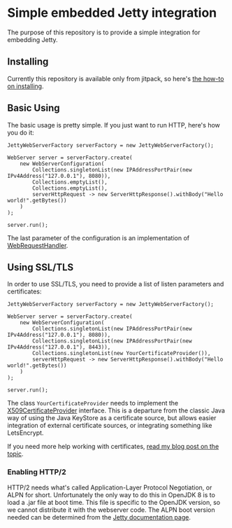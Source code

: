 # Simple embedded Jetty integration

The purpose of this repository is to provide a simple integration for embedding Jetty.

## Installing

Currently this repository is available only from jitpack, so here's [the how-to on installing](https://jitpack.io/#opsbears/owc-webserver-jetty).

## Basic Using

The basic usage is pretty simple. If you just want to run HTTP, here's how you do it:

```
JettyWebServerFactory serverFactory = new JettyWebServerFactory();

WebServer server = serverFactory.create(
    new WebServerConfiguration(
        Collections.singletonList(new IPAddressPortPair(new IPv4Address("127.0.0.1"), 8080)),
        Collections.emptyList(),
        Collections.emptyList(),
        serverHttpRequest -> new ServerHttpResponse().withBody("Hello world!".getBytes())
    )
);

server.run();
```

The last parameter of the configuration is an implementation of [WebRequestHandler](https://github.com/opsbears/owc-webserver/blob/master/src/main/java/com/opsbears/webcomponents/webserver/WebRequestHandler.java).

## Using SSL/TLS

In order to use SSL/TLS, you need to provide a list of listen parameters and certificates:

```
JettyWebServerFactory serverFactory = new JettyWebServerFactory();

WebServer server = serverFactory.create(
    new WebServerConfiguration(
        Collections.singletonList(new IPAddressPortPair(new IPv4Address("127.0.0.1"), 8080)),
        Collections.singletonList(new IPAddressPortPair(new IPv4Address("127.0.0.1"), 8443)),
        Collections.singletonList(new YourCertificateProvider()),
        serverHttpRequest -> new ServerHttpResponse().withBody("Hello world!".getBytes())
    )
);

server.run();
```

The class `YourCertificateProvider` needs to implement the [X509CertificateProvider](https://github.com/opsbears/owc-webserver/blob/master/src/main/java/com/opsbears/webcomponents/webserver/X509CertificateProvider.java)
interface. This is a departure from the classic Java way of using the Java KeyStore as a
certificate source, but allows easier integration of external certificate sources, or
integrating something like LetsEncrypt.

If you need more help working with certificates, [read my blog post on the topic](https://pasztor.at/blog/working-with-certificates-in-java). 

### Enabling HTTP/2

HTTP/2 needs what's called Application-Layer Protocol Negotiation, or ALPN for short. Unfortunately the only way to
do this in OpenJDK 8 is to load a .jar file at boot time. This file is specific to the OpenJDK version, so we
cannot distribute it with the webserver code. The ALPN boot version needed can be determined from the
[Jetty documentation page](https://www.eclipse.org/jetty/documentation/9.4.x/alpn-chapter.html).

